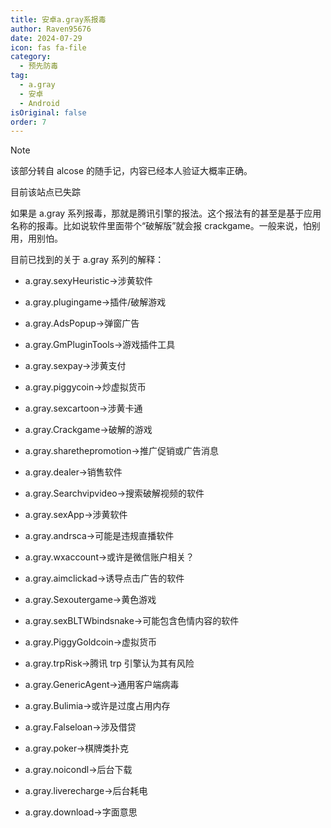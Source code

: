 ```yaml
---
title: 安卓a.gray系报毒
author: Raven95676
date: 2024-07-29
icon: fas fa-file
category:
  - 预先防毒
tag:
  - a.gray
  - 安卓
  - Android
isOriginal: false
order: 7
---
```


> [!note]
> 该部分转自 alcose 的随手记，内容已经本人验证大概率正确。
>
> 目前该站点已失踪

如果是 a.gray 系列报毒，那就是腾讯引擎的报法。这个报法有的甚至是基于应用名称的报毒。比如说软件里面带个“破解版”就会报 crackgame。一般来说，怕别用，用别怕。

目前已找到的关于 a.gray 系列的解释：

- a.gray.sexyHeuristic->涉黄软件

- a.gray.plugingame->插件/破解游戏

- a.gray.AdsPopup->弹窗广告

- a.gray.GmPluginTools->游戏插件工具

- a.gray.sexpay->涉黄支付

- a.gray.piggycoin->炒虚拟货币

- a.gray.sexcartoon->涉黄卡通

- a.gray.Crackgame->破解的游戏

- a.gray.sharethepromotion->推广促销或广告消息

- a.gray.dealer->销售软件

- a.gray.Searchvipvideo->搜索破解视频的软件

- a.gray.sexApp->涉黄软件

- a.gray.andrsca->可能是违规直播软件

- a.gray.wxaccount->或许是微信账户相关？

- a.gray.aimclickad->诱导点击广告的软件

- a.gray.Sexoutergame->黄色游戏

- a.gray.sexBLTWbindsnake->可能包含色情内容的软件

- a.gray.PiggyGoldcoin->虚拟货币

- a.gray.trpRisk->腾讯 trp 引擎认为其有风险

- a.gray.GenericAgent->通用客户端病毒

- a.gray.Bulimia->或许是过度占用内存

- a.gray.Falseloan->涉及借贷

- a.gray.poker->棋牌类扑克

- a.gray.noicondl->后台下载

- a.gray.liverecharge->后台耗电

- a.gray.download->字面意思
